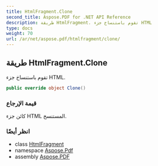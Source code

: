 ```yaml
---
title: HtmlFragment.Clone
second_title: Aspose.PDF for .NET API Reference
description: طريقة HtmlFragment. تقوم باستنساخ جزء HTML
type: docs
weight: 70
url: /ar/net/aspose.pdf/htmlfragment/clone/
---
```

## طريقة HtmlFragment.Clone

تقوم باستنساخ جزء HTML.

```csharp
public override object Clone()
```

### قيمة الإرجاع

كائن جزء HTML المستنسخ.

### انظر أيضًا

* class [HtmlFragment](../)
* namespace [Aspose.Pdf](../../../aspose.pdf/)
* assembly [Aspose.PDF](../../../)